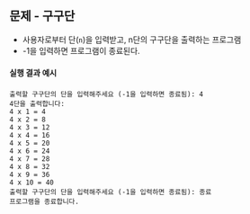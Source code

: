## 문제 - 구구단

- 사용자로부터 단(```n```)을 입력받고, n단의 구구단을 출력하는 프로그램
- -1을 입력하면 프로그램이 종료된다.

#### 실행 결과 예시
```
출력할 구구단의 단을 입력해주세요 (-1을 입력하면 종료됨): 4
4단을 출력합니다:
4 x 1 = 4
4 x 2 = 8
4 x 3 = 12
4 x 4 = 16
4 x 5 = 20
4 x 6 = 24
4 x 7 = 28
4 x 8 = 32
4 x 9 = 36
4 x 10 = 40
출력할 구구단의 단을 입력해주세요 (-1을 입력하면 종료됨): 종료
프로그램을 종료합니다.
```